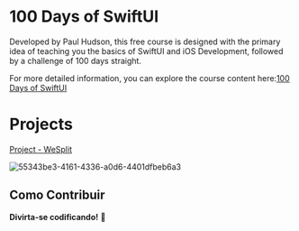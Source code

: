 # 100 Days of SwiftUI
Developed by Paul Hudson, this free course is designed with the primary idea of teaching you the basics of SwiftUI and iOS Development, followed by a challenge of 100 days straight.

For more detailed information, you can explore the course content here:[100 Days of SwiftUI](https://www.hackingwithswift.com/100/swiftui)

# Projects


[Project - WeSplit](https://github.com/eziors/100DaysOfSwiftUI/tree/main/Project%20One%20WeSplit)

![55343be3-4161-4336-a0d6-4401dfbeb6a3](https://github.com/eziors/100DaysOfSwiftUI/assets/92947916/e2137f09-f941-41cd-b716-7068dcda5554)


## Como Contribuir

**Divirta-se codificando!** 🚀
